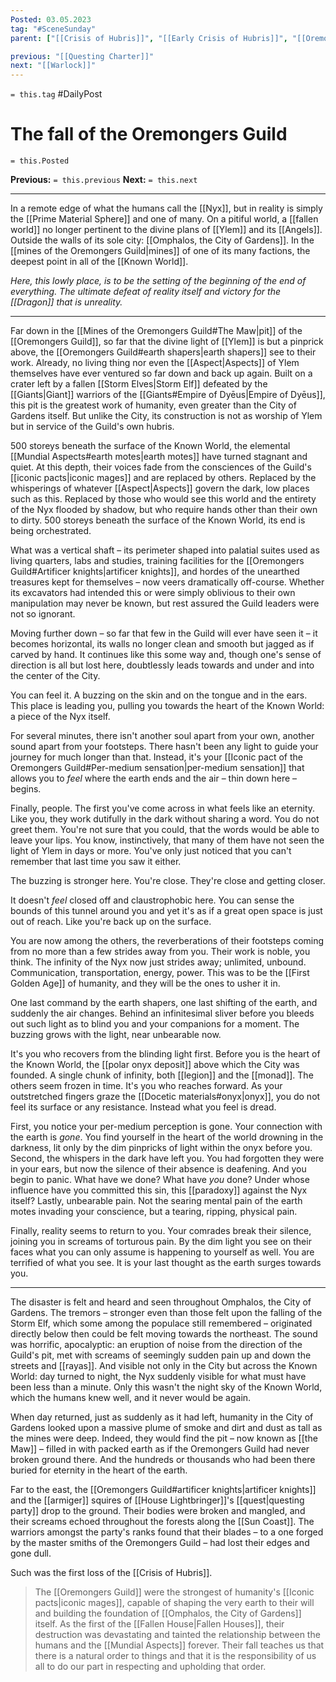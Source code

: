 ```yaml
---
Posted: 03.05.2023
tag: "#SceneSunday"
parent: ["[[Crisis of Hubris]]", "[[Early Crisis of Hubris]]", "[[Oremongers Guild]]"]

previous: "[[Questing Charter]]"
next: "[[Warlock]]"
---
```

`= this.tag` #DailyPost 
# The fall of the Oremongers Guild
`= this.Posted`

**Previous:** `= this.previous`
**Next:** `= this.next`

---

In a remote edge of what the humans call the [[Nyx]], but in reality is simply the [[Prime Material Sphere]] and one of many. On a pitiful world, a [[fallen world]] no longer pertinent to the divine plans of [[Ylem]] and its [[Angels]]. Outside the walls of its sole city: [[Omphalos, the City of Gardens]]. In the [[mines of the Oremongers Guild|mines]] of one of its many factions, the deepest point in all of the [[Known World]].

_Here, this lowly place, is to be the setting of the beginning of the end of everything. The ultimate defeat of reality itself and victory for the [[Dragon]] that is unreality._

---

Far down in the [[Mines of the Oremongers Guild#The Maw|pit]] of the [[Oremongers Guild]], so far that the divine light of [[Ylem]] is but a pinprick above, the [[Oremongers Guild#earth shapers|earth shapers]] see to their work. Already, no living thing nor even the [[Aspect|Aspects]] of Ylem themselves have ever ventured so far down and back up again. Built on a crater left by a fallen [[Storm Elves|Storm Elf]] defeated by the [[Giants|Giant]] warriors of the [[Giants#Empire of Dyēus|Empire of Dyēus]], this pit is the greatest work of humanity, even greater than the City of Gardens itself. But unlike the City, its construction is not as worship of Ylem but in service of the Guild's own hubris.

500 storeys beneath the surface of the Known World, the elemental [[Mundial Aspects#earth motes|earth motes]] have turned stagnant and quiet. At this depth, their voices fade from the consciences of the Guild's [[iconic pacts|iconic mages]] and are replaced by others. Replaced by the whisperings of whatever [[Aspect|Aspects]] govern the dark, low places such as this. Replaced by those who would see this world and the entirety of the Nyx flooded by shadow, but who require hands other than their own to dirty. 500 storeys beneath the surface of the Known World, its end is being orchestrated.

What was a vertical shaft – its perimeter shaped into palatial suites used as living quarters, labs and studies, training facilities for the [[Oremongers Guild#Artificer knights|artificer knights]], and hordes of the unearthed treasures kept for themselves – now veers dramatically off-course. Whether its excavators had intended this or were simply oblivious to their own manipulation may never be known, but rest assured the Guild leaders were not so ignorant.

Moving further down – so far that few in the Guild will ever have seen it – it becomes horizontal, its walls no longer clean and smooth but jagged as if carved by hand. It continues like this some way and, though one's sense of direction is all but lost here, doubtlessly leads towards and under and into the center of the City.

You can feel it. A buzzing on the skin and on the tongue and in the ears. This place is leading you, pulling you towards the heart of the Known World: a piece of the Nyx itself.

For several minutes, there isn't another soul apart from your own, another sound apart from your footsteps. There hasn't been any light to guide your journey for much longer than that. Instead, it's your [[Iconic pact of the Oremongers Guild#Per-medium sensation|per-medium sensation]] that allows you to *feel* where the earth ends and the air – thin down here – begins.

Finally, people. The first you've come across in what feels like an eternity. Like you, they work dutifully in the dark without sharing a word. You do not greet them. You're not sure that you could, that the words would be able to leave your lips. You know, instinctively, that many of them have not seen the light of Ylem in days or more. You've only just noticed that you can't remember that last time you saw it either.

The buzzing is stronger here. You're close. They're close and getting closer.

It doesn't *feel* closed off and claustrophobic here. You can sense the bounds of this tunnel around you and yet it's as if a great open space is just out of reach. Like you're back up on the surface.

You are now among the others, the reverberations of their footsteps coming from no more than a few strides away from you. Their work is noble, you think. The infinity of the Nyx now just strides away; unlimited, unbound. Communication, transportation, energy, power. This was to be the [[First Golden Age]] of humanity, and they will be the ones to usher it in.

One last command by the earth shapers, one last shifting of the earth, and suddenly the air changes. Behind an infinitesimal sliver before you bleeds out such light as to blind you and your companions for a moment. The buzzing grows with the light, near unbearable now.

It's you who recovers from the blinding light first. Before you is the heart of the Known World, the [[polar onyx deposit]] above which the City was founded. A single chunk of infinity, both [[legion]] and the [[monad]]. The others seem frozen in time. It's you who reaches forward. As your outstretched fingers graze the [[Docetic materials#onyx|onyx]], you do not feel its surface or any resistance. Instead what you feel is dread.

First, you notice your per-medium perception is gone. Your connection with the earth is *gone*. You find yourself in the heart of the world drowning in the darkness, lit only by the dim pinpricks of light within the onyx before you. Second, the whispers in the dark have left you. You had forgotten they were in your ears, but now the silence of their absence is deafening. And you begin to panic. What have we done? What have *you* done? Under whose influence have you committed this sin, this [[paradoxy]] against the Nyx itself? Lastly, unbearable pain. Not the searing mental pain of the earth motes invading your conscience, but a tearing, ripping, physical pain.

Finally, reality seems to return to you. Your comrades break their silence, joining you in screams of torturous pain. By the dim light you see on their faces what you can only assume is happening to yourself as well. You are terrified of what you see. It is your last thought as the earth surges towards you.

---

The disaster is felt and heard and seen throughout Omphalos, the City of Gardens. The tremors – stronger even than those felt upon the falling of the Storm Elf, which some among the populace still remembered – originated directly below then could be felt moving towards the northeast. The sound was horrific, apocalyptic: an eruption of noise from the direction of the Guild's pit, met with screams of seemingly sudden pain up and down the streets and [[rayas]]. And visible not only in the City but across the Known World: day turned to night, the Nyx suddenly visible for what must have been less than a minute. Only this wasn't the night sky of the Known World, which the humans knew well, and it never would be again.

When day returned, just as suddenly as it had left, humanity in the City of Gardens looked upon a massive plume of smoke and dirt and dust as tall as the mines were deep. Indeed, they would find the pit – now known as [[the Maw]] – filled in with packed earth as if the Oremongers Guild had never broken ground there. And the hundreds or thousands who had been there buried for eternity in the heart of the earth.

Far to the east, the [[Oremongers Guild#artificer knights|artificer knights]] and the [[armiger]] squires of [[House Lightbringer]]'s [[quest|questing party]] drop to the ground. Their bodies were broken and mangled, and their screams echoed throughout the forests along the [[Sun Coast]]. The warriors amongst the party's ranks found that their blades – to a one forged by the master smiths of the Oremongers Guild – had lost their edges and gone dull.

Such was the first loss of the [[Crisis of Hubris]].

> The [[Oremongers Guild]] were the strongest of humanity's [[Iconic pacts|iconic mages]], capable of shaping the very earth to their will and building the foundation of [[Omphalos, the City of Gardens]] itself. As the first of the [[Fallen House|Fallen Houses]], their destruction was devastating and tainted the relationship between the humans and the [[Mundial Aspects]] forever. Their fall teaches us that there is a natural order to things and that it is the responsibility of us all to do our part in respecting and upholding that order.
